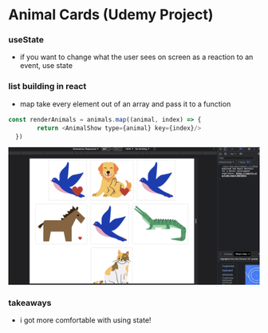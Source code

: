 # Animal Cards (Udemy Project)

### useState

- if you want to change what the user sees on screen as a reaction to an event, use state

### list building in react
- map take every element out of an array and pass it to a function 

```js
const renderAnimals = animals.map((animal, index) => {
        return <AnimalShow type={animal} key={index}/>
  })  
```

![localImage](./src/example.png)

### takeaways
- i got more comfortable with using state! 
